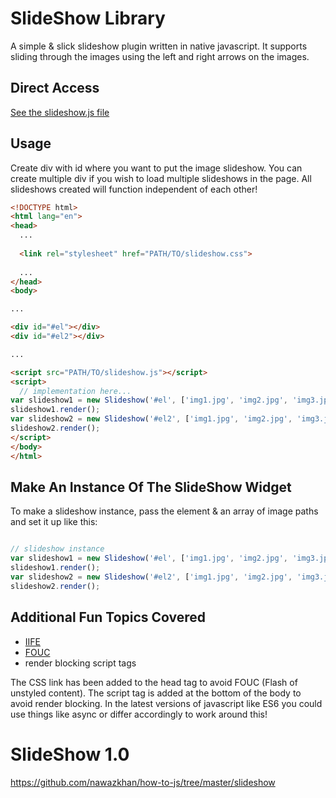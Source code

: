 # SlideShow Library
A simple & slick slideshow plugin written in native javascript. It supports sliding through the images using the left and right
arrows on the images.

## Direct Access

[See the slideshow.js file](https://github.com/nawazkhan/how-to-js/tree/master/slideshowplugin)

## Usage

Create div with id where you want to put the image slideshow. You can create multiple div if you wish to load multiple slideshows in the page. All slideshows created will function independent of each other!

```html
<!DOCTYPE html>
<html lang="en">
<head>
  ...
  
  <link rel="stylesheet" href="PATH/TO/slideshow.css">
  
  ...
</head>
<body>

...

<div id="#el"></div>
<div id="#el2"></div>

...

<script src="PATH/TO/slideshow.js"></script>
<script>
  // implementation here...
var slideshow1 = new Slideshow('#el', ['img1.jpg', 'img2.jpg', 'img3.jpg']);
slideshow1.render();
var slideshow2 = new Slideshow('#el2', ['img1.jpg', 'img2.jpg', 'img3.jpg']);
slideshow2.render();
</script>
</body>
</html>
```

## Make An Instance Of The SlideShow Widget

To make a slideshow instance, pass the element & an array of image paths and set it up like this:

```javascript

// slideshow instance
var slideshow1 = new Slideshow('#el', ['img1.jpg', 'img2.jpg', 'img3.jpg']);
slideshow1.render();
var slideshow2 = new Slideshow('#el2', ['img1.jpg', 'img2.jpg', 'img3.jpg']);
slideshow2.render();
```

## Additional Fun Topics Covered

* [IIFE](https://developer.mozilla.org/en-US/docs/Glossary/IIFE)
* [FOUC](https://en.wikipedia.org/wiki/Flash_of_unstyled_content)
* render blocking script tags

The CSS link has been added to the head tag to avoid FOUC (Flash of unstyled content). 
The script tag is added at the bottom of the body to avoid render blocking. In the latest versions of javascript like ES6 you could use things like async or differ accordingly to work around this!


# SlideShow 1.0
https://github.com/nawazkhan/how-to-js/tree/master/slideshow
